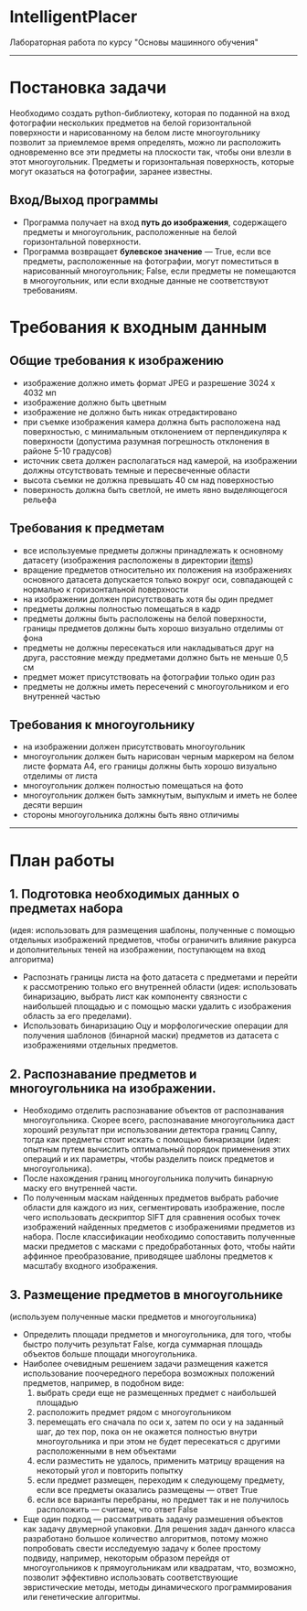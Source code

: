 # IntelligentPlacer
Лабораторная работа по курсу "Основы машинного обучения"
____
# Постановка задачи
Необходимо создать python-библиотеку, которая по поданной на вход фотографии нескольких предметов на белой горизонтальной поверхности и нарисованному на белом листе многоугольнику позволит за приемлемое время определять, можно ли расположить одновременно все эти предметы на плоскости так, чтобы они влезли в этот многоугольник. Предметы и горизонтальная поверхность, которые могут оказаться на фотографии, заранее известны.

## Вход/Выход программы
* Программа получает на вход <b>путь до изображения</b>, содержащего предметы и многоугольник, расположенные на белой горизонтальной поверхности.
* Программа возвращает <b>булевское значение</b> — True, если все предметы, расположенные на фотографии, могут поместиться в нарисованный многоугольник; False, если предметы не помещаются в многоугольник, или если входные данные не соответствуют требованиям.

# Требования к входным данным
## Общие требования к изображению
* изображение должно иметь формат JPEG и разрешение 3024 x 4032 мп
* изображение должно быть цветным
* изображение не должно быть никак отредактировано
* при съемке изображения камера должна быть расположена над поверхностью, с минимальным отклонением от перпендикуляра к поверхности (допустима разумная погрешность отклонения в районе 5-10 градусов)
* источник света должен располагаться над камерой, на изображении должны отсутствовать темные и пересвеченные области
* высота съемки не должна превышать 40 см над поверхностью
* поверхность должна быть светлой, не иметь явно выделяющегося рельефа

## Требования к предметам
* все используемые предметы должны принадлежать к основному датасету (изображения расположены в директории [items](items))
* вращение предметов относительно их положения на изображениях основного датасета допускается только вокруг оси, совпадающей с нормалью к горизонтальной поверхности
* на изображении должен присутствовать хотя бы один предмет
* предметы должны полностью помещаться в кадр
* предметы должны быть расположены на белой поверхности, границы предметов должны быть хорошо визуально отделимы от фона
* предметы не должны пересекаться или накладываться друг на друга, расстояние между предметами должно быть не меньше 0,5 см
* предмет может присутствовать на фотографии только один раз
* предметы не должны иметь пересечений с многоугольником и его внутренней частью

## Требования к многоугольнику
* на изображении должен присутствовать многоугольник
* многоугольник должен быть нарисован черным маркером на белом листе формата А4, его границы должны быть хорошо визуально отделимы от листа
* многоугольник должен полностью помещаться на фото
* многоугольник должен быть замкнутым, выпуклым и иметь не более десяти вершин
* стороны многоугольника должны быть явно отличимы
____
# План работы
## 1. Подготовка необходимых данных о предметах набора
(идея: использовать для размещения шаблоны, полученные с помощью отдельных изображений предметов, чтобы ограничить влияние ракурса и дополнительных теней на изображении, поступающем на вход алгоритма)
* Распознать границы листа на фото датасета с предметами и перейти к рассмотрению только его внутренней области (идея: использовать бинаризацию, выбрать лист как компоненту связности с наибольшей площадью и с помощью маски удалить с изображения область за его пределами).
* Использовать бинаризацию Оцу и морфологические операции для получения шаблонов (бинарной маски) предметов из датасета с изображениями отдельных предметов.
## 2. Распознавание предметов и многоугольника на изображении.
* Необходимо отделить распознавание объектов от распознавания многоугольника. Скорее всего, распознавание многоугольника даст хороший результат при использовании детектора границ Canny, тогда как предметы стоит искать с помощью бинаризации (идея: опытным путем вычислить оптимальный порядок применения этих операций и их параметры, чтобы разделить поиск предметов и многоугольника).
* После нахождения границ многоугольника получить бинарную маску его внутренней части.
* По полученным маскам найденных предметов выбрать рабочие области для каждого из них, сегментировать изображение, после чего использовать дескриптор SIFT для сравнения особых точек изображений найденных предметов с изображениями предметов из набора. После классификации необходимо сопоставить полученные маски предметов с масками с предобработанных фото, чтобы найти аффинное преобразование, приводящее шаблоны предметов к масштабу входного изображения.
## 3. Размещение предметов в многоугольнике 
(используем полученные маски предметов и многоугольника)
* Определить площади предметов и многоугольника, для того, чтобы быстро получить результат False, когда суммарная площадь объектов больше площади многоугольника.
* Наиболее очевидным решением задачи размещения кажется использование поочередного перебора возможных положений предметов, например, в подобном виде:
   1. выбрать среди еще не размещенных предмет с наибольшей площадью
   2. расположить предмет рядом с многоугольником
   3. перемещать его сначала по оси x, затем по оси у на заданный шаг, до тех пор, пока он не окажется полностью внутри многоугольника и при этом не будет пересекаться с другими расположенными в нем объектами
   4. если разместить не удалось, применить матрицу вращения на некоторый угол и повторить попытку
   5. если предмет размещен, переходим к следующему предмету, если все предметы оказались размещены — ответ True
   6. если все варианты перебраны, но предмет так и не получилось расположить — считаем, что ответ False
* Еще один подход — рассматривать задачу размешения объектов как задачу двумерной упаковки. Для решения задач данного класса разработано большое количество алгоритмов, потому можно попробовать свести исследуемую задачу к более простому подвиду, например, некоторым образом перейдя от многоугольников к прямоугольникам или квадратам, что, возможно, позволит эффективно использовать соответствующие эвристические методы, методы динамического программирования или генетические алгоритмы.
